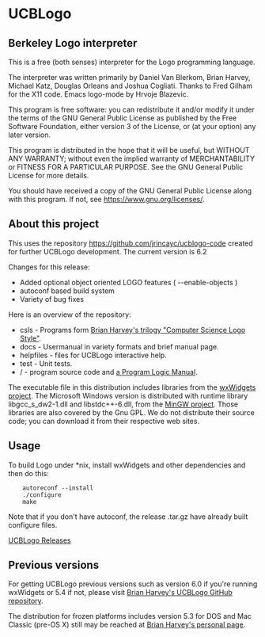 # UCBLogo

## Berkeley Logo interpreter

This is a free (both senses) interpreter for the Logo programming language.

The interpreter was written primarily by Daniel Van Blerkom, Brian Harvey,
Michael Katz, Douglas Orleans and Joshua Cogliati. Thanks to Fred Gilham for the X11 code.
Emacs logo-mode by Hrvoje Blazevic.

This program is free software: you can redistribute it and/or modify
it under the terms of the GNU General Public License as published by
the Free Software Foundation, either version 3 of the License, or
(at your option) any later version.

This program is distributed in the hope that it will be useful,
but WITHOUT ANY WARRANTY; without even the implied warranty of
MERCHANTABILITY or FITNESS FOR A PARTICULAR PURPOSE.  See the
GNU General Public License for more details.

You should have received a copy of the GNU General Public License
along with this program.  If not, see https://www.gnu.org/licenses/.

## About this project

This uses the repository https://github.com/jrincayc/ucblogo-code
created for further UCBLogo development.
The current version is 6.2

Changes for this release:
* Added optional object oriented LOGO features ( --enable-objects )
* autoconf based build system
* Variety of bug fixes

Here is an overview of the repository:
* csls - Programs form [Brian Harvey's trilogy "Computer Science Logo Style"](https://people.eecs.berkeley.edu/~bh/).
* docs - Usermanual in variety formats and brief manual page.
* helpfiles - files for UCBLogo interactive help.
* test - Unit tests.
* / - program source code and [a Program Logic Manual](/plm).

The executable file in this distribution includes libraries from the
[wxWidgets project](http://wxwidgets.org/).  The Microsoft Windows version
is distributed with runtime library libgcc_s_dw2-1.dll and libstdc++-6.dll,
from the [MinGW project](http://www.mingw.org/).
Those libraries are also covered by the Gnu GPL.  We
do not distribute their source code; you can download it from their
respective web sites.

## Usage

To build Logo under *nix, install wxWidgets and other dependencies
and then do this:
```
	autoreconf --install
	./configure
	make
```

Note that if you don't have autoconf, the release .tar.gz have already built
configure files.

[UCBLogo Releases](https://github.com/jrincayc/ucblogo-code/releases)

## Previous versions

For getting UCBLogo previous versions such as version 6.0 if you're running wxWidgets or 5.4 if not, please visit [Brian Harvey's UCBLogo GitHub repository](https://github.com/brianharvey/UCBLogo).

The distribution for frozen platforms includes version 5.3 for DOS and Mac Classic (pre-OS X) still may be reached at [Brian Harvey's personal page](https://people.eecs.berkeley.edu/~bh/).
